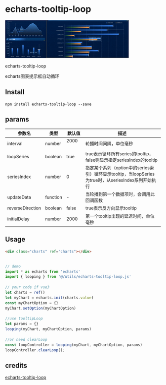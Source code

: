 # echarts-tooltip-loop
![image](./demo.gif)

echarts-tooltip-loop

echarts图表提示框自动循环

## Install

```node
npm install echarts-tooltip-loop --save
```


## params

| 参数名              | 类型     | 默认值 | 描述  |
| ------------------ | -------- | ------- | ------------ |
| interval           | number   | 2000 <img width=40/>| 轮播时间间隔，单位毫秒                                                                               |
| loopSeries         | boolean  | true    | true表示循环所有series的tooltip，false则显示指定seriesIndex的tooltip                                 |
| seriesIndex        | number   | 0       | 指定某个系列（option中的series索引）循环显示tooltip，当loopSeries为true时，从seriesIndex系列开始执行 |
| updateData         | function | -       | 当轮播到第一个数据项时，会调用此回调函数                                                             |
| reverseDirection   | boolean  | false   | true表示反方向显示tooltip                                                                            |
| initialDelay       | number   | 2000    | 第一个tooltip出现的延迟时间，单位毫秒                                                                |

## Usage

```html
<div class="charts" ref="charts"></div>
```

```js

// demo 
import * as echarts from 'echarts'
import { looping } from '@/utils/echarts-tooltip-loop.js'

// your code if vue3
let charts = ref()
let myChart = echarts.init(charts.value)
const myChartOption = {}
myChart.setOption(myChartOption)

//use tooltipLoop
let params = {}
looping(myChart, myChartOption, params)

//or need clearLoop
const loopController = looping(myChart, myChartOption, params)
loopController.clearLoop();

```

## credits
[echarts-tooltip-loop](https://github.com/carsum/echarts-tooltip-loop)








